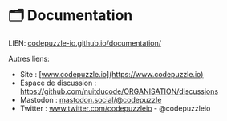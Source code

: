 # 🗂️ Documentation

LIEN: [codepuzzle-io.github.io/documentation/](https://codepuzzle-io.github.io/documentation/)

Autres liens:
* Site : [www.codepuzzle.io](https://www.codepuzzle.io)
* Espace de discussion :  https://github.com/nuitducode/ORGANISATION/discussions
* Mastodon : [mastodon.social/@codepuzzle](https://mastodon.social/@codepuzzle)
* Twitter : www.twitter.com/codepuzzleio - @codepuzzleio

